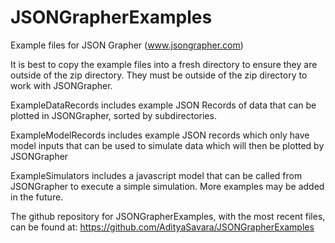 # JSONGrapherExamples
Example files for JSON Grapher (www.jsongrapher.com)

It is best to copy the example files into a fresh directory to ensure they are outside of the zip directory. They must be outside of the zip directory to work with JSONGrapher. 

ExampleDataRecords includes example JSON Records of data that can be plotted in JSONGrapher, sorted by subdirectories.

ExampleModelRecords includes example JSON records which only have model inputs that can be used to simulate data which will then be plotted by JSONGrapher

ExampleSimulators includes a javascript model that can be called from JSONGrapher to execute a simple simulation. More examples may be added in the future.

The github repository for JSONGrapherExamples, with the most recent files, can be found at: https://github.com/AdityaSavara/JSONGrapherExamples